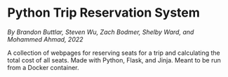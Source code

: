 # Python Trip Reservation System
*By Brandon Buttlar, Steven Wu, Zach Bodmer, Shelby Ward, and Mohammed Ahmad, 2022*

A collection of webpages for reserving seats for a trip and calculating the total cost of all seats. Made with Python, Flask, and Jinja.
Meant to be run from a Docker container.
